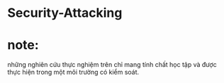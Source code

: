 # Security-Attacking
# note:
những nghiên cứu thực nghiệm trên chỉ mang tính chất học tập và được thực hiện trong một môi trường có kiểm soát.
